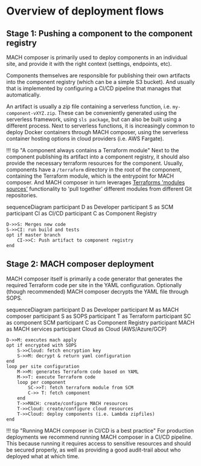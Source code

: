 # Overview of deployment flows

## Stage 1: Pushing a component to the component registry

MACH composer is primarily used to deploy components in an individual site, and provide it with the right context (settings, endpoints, etc).

Components themselves are responsible for publishing their own artifacts into the component registry (which can be a simple S3 bucket). And usually that is implemented by configuring a CI/CD pipeline that manages that automatically.

An artifact is usually a zip file containing a serverless function, i.e. `my-component-vXYZ.zip`. These can be conveniently generated using the serverless framework, using `sls package`, but can also be built using a different process. Next to serverless functions, it is increasingly common to deploy Docker containers through MACH composer, using the serverless container hosting options in cloud providers (i.e. AWS Fargate).

!!! tip "A component always contains a Terraform module"
    Next to the component publishing its artifact into a component registry, it should also provide the necessary terraform resources for the component. Usually, components have a `/terraform` directory in the root of the component, containing the Terraform module, which is the entrypoint for MACH composer. And MACH composer in turn leverages [Terraforms 'modules sources'](https://www.terraform.io/docs/language/modules/sources.html) functionality to 'pull together' different modules from different Git repositories.

<div class="mermaid">
sequenceDiagram
    participant D as Developer
    participant S as SCM
    participant CI as CI/CD
    participant C as Component Registry
    
    D->>S: Merges new code
    S->>CI: run build and tests
    opt if master branch
        CI->>C: Push artifact to component registry
    end
</div>


## Stage 2: MACH composer deployment

MACH composer itself is primarily a code generator that generates the required Terraform code per site in the YAML configuration. Optionally (though recommended) MACH composer decrypts the YAML file through SOPS.

<div class="mermaid">
sequenceDiagram
    participant D as Developer
    participant M as MACH composer
    participant S as SOPS
    participant T as Terraform
    participant SC as component SCM
    participant C as Component Registry
    participant MACH as MACH services
    participant Cloud as Cloud (AWS/Azure/GCP)
    
    D->>M: executes mach apply
    opt if encrypted with SOPS
        S->>Cloud: fetch encryption key
        S->>M: decrypt & return yaml configuration
    end
    loop per site configuration
        M->>M: generates Terraform code based on YAML
        M->>T: execute Terraform code
        loop per component
            SC->>T: fetch terraform module from SCM
            C->> T: fetch component
        end
        T->>MACH: create/configure MACH resources
        T->>Cloud: create/configure cloud resources
        T->>Cloud: deploy components (i.e. Lambda zipfiles)
    end
</div>


!!! tip "Running MACH composer in CI/CD is a best practice"
    For production deployments we recommend running MACH composer in a CI/CD pipeline. This because running it requires access to sensitive resources and should be secured properly, as well as providing a good audit-trail about who deployed what at which time.